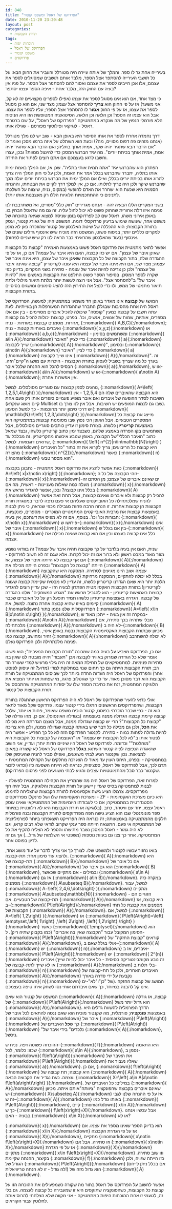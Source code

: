 ```yaml
---
id: 848
title: "הפרדוקס של ראסל ומשפט קנטור"
date: 2010-11-20 23:20:48
layout: post
categories: 
  - תורת הקבוצות
tags: 
  - הוכחות יפות
  - הפרדוקס של ראסל
  - משפט קנטור
  - פרדוקסים
---
```

בעירייה אחת גר לו ספר. והמלך של אותה עיירה היה מטורלל והעביר את החוק הבא: על כל תושבי העירייה להסתפר אצל הספר, מלבד אותם תושבים שמסוגלים לספר את עצמם; אלו אכן חייבים לספר את עצמם ואסור להם להסתפר אצל הספר. על פניו אין בעיה עם החוק הזה, מלבד אחת - איפה הספר עצמו יסתפר?

כי מצד אחד, אם הוא אינו מסוגל לספר את עצמו (אפילו לספרים מקצועיים זה לא קל, אני משער) אז על פי החוק הוא <strong>צריך</strong> להסתפר אצל עצמו; מצד שני, אם הוא כן מסוגל לספר את עצמו, אז על פי החוק <strong>אסור</strong> לו להסתפר אצל הספר; עליו לספר את עצמו. אבל הוא עצמו זה הספר! וכן הלאה וכן הלאה. הסיטואציה המטופשת הזו היא הניסוח הלא פורמלי הנפוץ של מה שנקרא במתמטיקה "הפרדוקס של ראסל", על שם ברטרנד ראסל - לוגיקאי ופילוסוף מפורסם - שגילה אותו.

דרך נחמדה אחרת לספר את אותו הסיפור היא באופן הבא - שוב יש לנו מלך מטורלל (אנחנו מזהים פה דפוס מסויים, מה?) וכעת הוא השתלט על איזה ברנש מסכן ואומר לו "אם הדבר הבא שתגיד יהיה שקר, אמית אותך בתליה; ואם הדבר הבא שתגיד יהיה אמת, אמית אותך בכיתת יורים". מה יגיד הברנש המסכן כדי להינצל ממוות? ובכן, עצרו וחשבו לרגע בעצמכם אם אתם רוצים לפתור את החידה.

הפתרון הוא שהברנש יגיד "אתה תמית אותי בתליה". שכן אז, אם המלך באמת ימית אותו בתליה, יתברר שהברנש בכלל אמר את האמת, ולכן על פי חוק המלך היה צריך להרוג אותו בכיתת יורים בכלל; ואילו אם המלך ימית את הברנש בכיתת יורים יעלה מכך שהברנש שיקר ולכן היה צריך לתלותו. אם כן, אין למלך דרך לקיים את הבטחתו, וההנחה הסמויה היא שכעת הוא ישחרר את האדם לחופשי (במקום, נניח, שיצווה על השלכתו לתנינים כי ההתחכמויות הלוגיות הללו רק מעצבנות אותו יותר).

בשני המקרים הללו הבעיה זהה - אנחנו מגדירים "חוק כללי"מסויים, ואז משתרבבת לנו פנימה איזו דלת אחורית שהחוק פשוט לא יכול לחול עליה. זה גם מה שראסל הבחין בו. באופן אירוני משהו, ראסל שם לב לפרדוקס בזמן שניסה למצוא שגיאה בהוכחה של משפט אחר, שעושה שימוש ברעיון פרדוקסלי דומה. המשפט היה של גאורג קנטור, ועסק בתורת הקבוצות; הוא ההכללה של שיטת האלכסון של קנטור שהוזכרה כאן לא מזמן למקרים כלליים יותר; בניסוח פשוט, המשפט הזה מוכיח שיש אינסוף גדלים שונים של אינסוף (בעוד שהאלכסון שהראיתי כבר הראה לנו רק שיש שניים לפחות).

אפשר לתאר מתמטית את פרדוקס ראסל פשוט באמצעות האמירה "קבוצת כל הקבוצות שאינן איבר של עצמן". אם יש כזו קבוצה, האם היא איבר של עצמה? אם כן, אז על פי ההגדרה שלה, בתור הקבוצה של כל הקבוצות <strong>שאינן</strong> איבר של עצמן, היא אינה איבר של עצמה; מצד שני, אם היא אינה איבר של עצמה היא עונה לקריטריון "קבוצה שאינה איבר של עצמה" ולכן כן צריכה להיות איבר של עצמה - סתירה בשני המקרים, בדיוק כפי שקרה לספר המסכן. בסיפור הספר פשוט החלפנו את הקבוצות באנשים ואת "להיות איבר של" ב"להסתפר אצל". אבל אני רוצה לעשות יותר מלתת תיאור מילולי ולתת תיאור מתמטי של ממש, ולו כדי לנצל את התירוץ הזה להציג סימונים ומושגים בסיסיים בתורת הקבוצות.

המושג של <strong>קבוצה</strong> אינו מוגדר באופן חד משמעי במתמטיקה; למעשה, הפרדוקס של ראסל היה אחת מהסיבות שבגללן התברר שההגדרות המעורפלות הן בעייתיות. לעת עתה חשבו על קבוצה כמעין "קופסה" שיכולה להכיל איברים מסויימים - בין אם אלו מספרים, אותיות, שמות של אנשים, אנשים, וכו'. בפרט, קבוצות יכולות להכיל גם קבוצות אחרות. מסמנים קבוצות באותיות - נניח, {::nomarkdown}\( A,B,C\){:/nomarkdown}; ואיברים באותיות קטנות - נניח {::nomarkdown}\( x,y,z\){:/nomarkdown} או {::nomarkdown}\( a,b,c\){:/nomarkdown} - ומשתמשים בסימון {::nomarkdown}\( a\in A\){:/nomarkdown} כדי לציין "האיבר {::nomarkdown}\( a\){:/nomarkdown} שייך לקבוצה {::nomarkdown}\( A\){:/nomarkdown}", ובסימון {::nomarkdown}\( a\notin A\){:/nomarkdown} כדי לציין "האיבר {::nomarkdown}\( a\){:/nomarkdown} אינו שייך לקבוצה {::nomarkdown}\( A\){:/nomarkdown}". זה בערך כל מה שצריך בשביל לעסוק בתורת הקבוצות - היכרות עם מושג ה"קיים"הזה. הבסיס להכל הוא ההנחה שלכל איבר {::nomarkdown}\( a\){:/nomarkdown}, או ש-{::nomarkdown}\( a\in A\){:/nomarkdown} או ש-{::nomarkdown}\( a\notin A\){:/nomarkdown}; אין אפשרות אחרת.

נוהגים לסמן קבוצות עם סוגריים מסולסלים. למשל, {::nomarkdown}\( A=\left\{ 1,2,5,1,4\right\} \){:/nomarkdown} היא הקבוצה שהאיברים שלה הם 1,2,5,4 - אין חשיבות לסדר ההופעה של איברים ואם איבר מופיע פעמיים סופרים אותו רק פעם אחת (קיים מושג שנקרא Multiset שבו גם לכמות המופעים יש חשיבות, אבל אין לנו צורך בו). יש דרכי סימון יותר מחוכמות - כך למשל הסימון{::nomarkdown}\( \mathbb{N}=\left\{ 1,2,3,\dots\right\} \){:/nomarkdown} מייצג את קבוצת כל המספרים הטבעיים. אבל האופן הכי נפוץ שבו מסומנות קבוצות במתמטיקה הוא באמצעות <strong>קריטריון</strong> כלשהו. בצורת סימון זו עדיין כותבים סוגריים מסולסלים, אבל משתמשים בקו הפרדה באמצע שלהם, כשבצד ימין כתוב קריטריון כלשהו, ובצד שמאל כתוב "האיבר הכללי"של הקבוצה, באופן שנובע איכשהו מהקריטריון. זה מבלבל עד שרואים דוגמאות. למשל, {::nomarkdown}\( \left\{ n^{2}\|n\in\mathbb{N}\right\} \){:/nomarkdown} היא קבוצת כל הריבועים; צריך לקרוא את זה בתור "כל האיברים מהצורה {::nomarkdown}\( n^{2}\){:/nomarkdown} כאשר {::nomarkdown}\( n\){:/nomarkdown} הוא מספר טבעי".

כעת אפשר להציג את פרדוקס ראסל מתמטית - נתבונן בקבוצה {::nomarkdown}\( A=\left\{ x\|x\notin x\right\} \){:/nomarkdown}; זוהי הקבוצה של כל ה-{::nomarkdown}\( x\){:/nomarkdown}-ים שאינם איברים של עצמם; מן הסתם זה מעלה כמה שאלות מעניינות - ראשית, מה אם {::nomarkdown}\( x\){:/nomarkdown} בכלל אינו קבוצה? ובכן, אפשר להגדיר מראש את {::nomarkdown}\( A\){:/nomarkdown} להכיל רק קבוצות ולא איברים שאינם קבוצות, אבל תחת זאת אפשר להניח שמלכתחילה כל האובייקטים שעליהם אי פעם נרצה לדבר במסגרת תורת הקבוצות הן קבוצות אחרות. זו הנחה הרבה פחות מגבילה מכפי שנראה, כי ניתן לבנות באמצעות קבוצות את מרבית האובייקטים המתמטיים המוכרים - מספרים, פונקציות, חבורות וכו' וכו'. בנוסף, אם זה לא מפיס את דעתכם, אין בעיה: {::nomarkdown}\( x\notin x\){:/nomarkdown} פירושו ש-{::nomarkdown}\( x\){:/nomarkdown} אינו איבר של {::nomarkdown}\( x\){:/nomarkdown} בין אם בגלל ש-{::nomarkdown}\( x\){:/nomarkdown} כלל אינו קבוצה בעצמו ובין אם הוא קבוצה שאינה מכילה את עצמה.

שנית, האם אין בעיה בלדבר על כך שקבוצה תהיה איבר של עצמה? זה בוודאי נשמע מוזר מאוד במבט ראשון ולא ברור אם זה יכול לקרות. אלא שגם זה לא חשוב לפרדוקס - אם אף קבוצה לא הייתה איבר של עצמה, אז {::nomarkdown}\( A\){:/nomarkdown} הייתה "קבוצת כל הקבוצות" ובפרט הייתה מכילה את {::nomarkdown}\( A\){:/nomarkdown} עצמה ושוב היינו מגיעים לסתירה. המסקנה היא שהקבוצה {::nomarkdown}\( A\){:/nomarkdown} בכלל לא יכולה להתקיים; המסקנה מרחיקת הלכת יותר היא שאם הגדרנו קריטריון כלשהו, זה עדיין לא מבטיח שקיימת קבוצה שעונה לקריטריון! בתורת הקבוצות האקסיומטית הפתרון לבעיה הזו - שכן עדיין רוצים להגדיר קבוצות באמצעות קריטריון - הוא להגביל מראש את "מגרש המשחקים" שלנו בהגדרה של קבוצה. הגדרה באמצעות קריטריון כלשהו תמיד תופעל רק על כל האיברים שכבר קיימים באיזו שהיא קבוצה אחרת נתונה. למשל, את {::nomarkdown}\( A\){:/nomarkdown} הפרדוקסלית שלנו נסמן בתור {::nomarkdown}\( A=\left\{ x\in B\|x\notin x\right\} \){:/nomarkdown}; במקרה זה אין בעיה - ייתכן מאוד ש-{::nomarkdown}\( A\notin A\){:/nomarkdown} מבלי שתהיה בכך סתירה, אם מלכתחילה {::nomarkdown}\( A\){:/nomarkdown} לא היה ב-{::nomarkdown}\( B\){:/nomarkdown}. מכיוון שבתורת הקבוצות האקסיומטית הקבוצות נבנות באופן איטי, זהיר ומחושב, קבוצה כמו {::nomarkdown}\( A\){:/nomarkdown} לא יכולה להשתרבב פנימה מלכתחילה ולכן הפרדוקס נעלם.

אם כן, הפרדוקס מצביע על בעיה במה שמכונה "תורת הקבוצות הנאיבית"; הוא פשוט אומר שלא כל הגדרה שנזרוק באוויר לקבוצה אכן "תעבוד"ויהיה מובטח לנו שאין בה סתירות פנימיות. למתמטיקאים של תחילת המאה זה היה גילוי מרעיש למדי שעורר הד רב; תורת הקבוצות הייתה גם כך תחום שנוי במחלוקת למדי (מדוע? זה עיסוק לפוסט אחר) והפרדוקס של ראסל היה העדות החדה ביותר לכך שביסוס המתמטיקה על תורת הקבוצות הוא דבר מסוכן מאוד. עד כדי כך שגוטלוב פרגה, מי שפחות או יותר המציא את הלוגיקה המתמטית, זנח את כתיבת הספר שלו על יסודות המתמטיקה שהתבסס על תורת הקבוצות של קנטור.

אולי כדאי להעיר שהפרדוקס של ראסל לא היה הפרדוקס הראשון שהתגלה בתורת הקבוצות, ושהפרדוקסים הראשונים התגלו בידי קנטור עצמו. פרדוקס שקל מאוד לתאר הוא זה - כפי שכבר הזכרתי בפוסט, קנטור הוכיח משפט שאומר, פחות או יותר, שלכל קבוצה קיימת קבוצה הגדולה ממנה בעוצמתה (בגודלה האינסופי). אם כן, מהו גודלה של "קבוצת כל הקבוצות"? הרי יש קבוצה שגדולה ממנה, אבל מעצם הגדרתה היא מכילה את <strong>הכל</strong>, ולכן גם מכילה כל דבר שיש באותה קבוצה שגדולה ממנה, ולכן היא צריכה להיות גדולה לפחות כמוה - סתירה. לקנטור הפרדוקס הזה לא כל כך הפריע - אפשר היה לפטור אותו ב"לא לכל הקבוצות יש עוצמה" או "העוצמה של קבוצות כל הקבוצות היא "מוחלטת"" וכדומה. לפרדוקס של ראסל היו שיניים חדות יותר; ועדיין, אני חושב שהאגדה הנפוצה לפיה קנטור השתגע <strong>בגלל</strong> הפרדוקס של ראסל לא קשורה במאום למציאות. נכון שקנטור הגיע לבתי משוגעים, ואפילו סביר להניח שהעיסוק שלו במתמטיקה - ובפרט, היחס העוין עד מאוד לו הוא זכה מחלקים של הקהילה המתמטית - תרם לכך, אבל לפרדוקס של ראסל, ספציפית, כנראה לא הייתה השפעה כזו (וכדאי לזכור שקנטור כבר סבל מהתמוטטויות עצבים והגיע לבתי משוגעים לפני פרסום הפרדוקס).

למרות זאת, הפרדוקס של ראסל היה מה שהמריץ את הקהילה המתמטית לפעולה - לבנות למתמטיקה בסיס שעדיין יישען על תורת הקבוצות והלוגיקה, אבל יהיה חף מפרדוקסים. צרמלו הציע גישה אקסיומטית לתורת הקבוצות שהצליחה להימנע מפרדוקסים (ומערכת האקסיומות שלו ושל פרנקל - ZF - היא כיום מערכת האקסיומות הסטנדרטית במתמטיקה; אם כי לעבודתו היומיומית של המתמטיקאי שאינו עוסק בלוגיקה או תורת הקבוצות היא לא רלוונטית במיוחד). ראסל עצמו, יחד עם וויטהד, כתב ספר מונומנטלי שבו הוא הציע גישה חפה מפרדוקסים לתורת הקבוצות ובנה פורמלית חלקים מהמתמטיקה באמצעותה; זה כנראה היה הפרוייקט השאפתני ביותר לפורמליזציה של המתמטיקה אי פעם. התוצאה הייתה ספר ענקי שקרוב לודאי שלא רבים קראו, וגם לא היה גמור - ראסל המסכן נשבר מתישהו והספר לא הצליח להקיף את כל המתמטיקה. אחר כך צצו גם בעיות נוספות (משפטי אי השלמות של גדל...) אך גם זה לדיון בפוסט אחר.

בואו נחזור עכשיו לקנטור ולמשפט שלו. לצורך כך אני צריך לדבר על עוד מושג אחד, ולהציג עוד סימון אחד: תת-קבוצה. {::nomarkdown}\( A\){:/nomarkdown} היא תת-קבוצה של {::nomarkdown}\( B\){:/nomarkdown} אם כל איבר של {::nomarkdown}\( A\){:/nomarkdown} הוא גם איבר של {::nomarkdown}\( B\){:/nomarkdown}, ובמילים - אם מתקיים שכאשר {::nomarkdown}\( a\in A\){:/nomarkdown} אז גם {::nomarkdown}\( a\in B\){:/nomarkdown}. במקרה כזה מסמנים {::nomarkdown}\( A\subseteq B\){:/nomarkdown}. למשל, עבור {::nomarkdown}\( A=\left\{ 2,4,6,\dots\right\} \){:/nomarkdown} מתקיים {::nomarkdown}\( A\subseteq\mathbb{N}\){:/nomarkdown} - הזוגיים הם תת-קבוצה של הטבעיים. אם {::nomarkdown}\( A\){:/nomarkdown} היא קבוצה, אז ב-{::nomarkdown}\( P\left(A\right)\){:/nomarkdown} מסמנים את קבוצת כל תתי הקבוצות של {::nomarkdown}\( A\){:/nomarkdown}. למשל, אם {::nomarkdown}\( A=\left\{ 1,2\right\} \){:/nomarkdown} אז {::nomarkdown}\( P\left(A\right)=\left\{ \emptyset,\left\{ 1\right\} ,\left\{ 2\right\} ,\left\{ 1,2\right\} \right\} \){:/nomarkdown} כאשר {::nomarkdown}\( \emptyset\){:/nomarkdown} הוא הסימון המקובל עבור "הקבוצה שאין בה איברים" (כמו בקבוק שתיה ריק). ל-{::nomarkdown}\( P\left(A\right)\){:/nomarkdown} קוראים "קבוצת החזקה" של {::nomarkdown}\( A\){:/nomarkdown}, אולי בגלל שאם ב-{::nomarkdown}\( A\){:/nomarkdown} יש {::nomarkdown}\( n\){:/nomarkdown} איברים, אז ב-{::nomarkdown}\( P\left(A\right)\){:/nomarkdown} יש {::nomarkdown}\( 2^{n}\){:/nomarkdown} איברים (זה נובע מקומבינטוריקה בסיסית - כל איבר יכול להיות שייך או לא שייך לתת-קבוצה של {::nomarkdown}\( A\){:/nomarkdown} בלי תלות ב-{::nomarkdown}\( n\){:/nomarkdown} האיברים האחרים, ולכן כל תת-קבוצה של {::nomarkdown}\( A\){:/nomarkdown} נקבעת על ידי סדרה באורך {::nomarkdown}\( n\){:/nomarkdown} של "כן"ו"לא"-ים). המושג של קבוצת החזקה אינו קל להבנה במיוחד, כך שאם איבדתם אותי נסו לשחק איתו טיפה בעצמכם.

המשפט של קנטור הוא שאם {::nomarkdown}\( A\){:/nomarkdown} קבוצה, אז גודלה של {::nomarkdown}\( P\left(A\right)\){:/nomarkdown} הוא גדול יותר משל {::nomarkdown}\( A\){:/nomarkdown}. הדרך הפורמלית להשוות גדלים היא באמצעות <strong>פונקציה</strong>; פורמלית, מה שקנטור מוכיח הוא שאם ננסה להתאים לכל איבר של {::nomarkdown}\( A\){:/nomarkdown} איבר של {::nomarkdown}\( P\left(A\right)\){:/nomarkdown} כך ש<strong>כל</strong> האיברים של {::nomarkdown}\( P\left(A\right)\){:/nomarkdown} "נלכדים" בידי איבר של {::nomarkdown}\( A\){:/nomarkdown}, ניכשל.

ההוכחה פשוטה ויפה. נניח ש-{::nomarkdown}\( f\){:/nomarkdown} היא התאמה שכזו: כלומר, לכל {::nomarkdown}\( a\in A\){:/nomarkdown}, נסמן ב-{::nomarkdown}\( f\left(a\right)\){:/nomarkdown} את האיבר של {::nomarkdown}\( P\left(A\right)\){:/nomarkdown} שאליו נעביר את {::nomarkdown}\( a\){:/nomarkdown}. אם כן, {::nomarkdown}\( f\left(a\right)\){:/nomarkdown} היא קבוצה; תת קבוצה של {::nomarkdown}\( A\){:/nomarkdown} עצמה. כעת נגדיר את הקבוצה הבאה: {::nomarkdown}\( X=\left\{ a\in A\|a\notin f\left(a\right)\right\} \){:/nomarkdown}. במילים: כל האיברים של {::nomarkdown}\( A\){:/nomarkdown} שאינם איברים בקבוצה שהפונקציה "ציוותה"אותם איתה. מכיוון ש-{::nomarkdown}\( X\subseteq A\){:/nomarkdown} אז על פי ההנחה שלנו לגבי זה ש-{::nomarkdown}\( A\){:/nomarkdown} באותו גודל כמו {::nomarkdown}\( P\left(A\right)\){:/nomarkdown}, קיים {::nomarkdown}\( x\in A\){:/nomarkdown} כך ש-{::nomarkdown}\( f\left(x\right)=X\){:/nomarkdown}. אבל עכשיו אנחנו בבעיה - האם {::nomarkdown}\( x\in X\){:/nomarkdown} או לא?

{::nomarkdown}\( x\){:/nomarkdown} הוא בדיוק הספר שאינו מספר את עצמו. אם {::nomarkdown}\( x\in X\){:/nomarkdown} אז על פי הגדרת הקבוצה {::nomarkdown}\( X\){:/nomarkdown}, מתקיים {::nomarkdown}\( x\notin f\left(x\right)=X\){:/nomarkdown} וזו סתירה. אבל אם {::nomarkdown}\( x\notin X\){:/nomarkdown} אז על פי הגדרת {::nomarkdown}\( X\){:/nomarkdown} מתקיים {::nomarkdown}\( x\in f\left(x\right)=X\){:/nomarkdown} וזו שוב סתירה. בקיצור, ההנחה שקיימת {::nomarkdown}\( f\){:/nomarkdown} כזו הייתה שגויה, ולכן הגודל של {::nomarkdown}\( P\left(A\right)\){:/nomarkdown} (אם בכלל ניתן לייחס לה גודל - זו לא הנחה טריוויאלית!) הוא גדול מזה של {::nomarkdown}\( A\){:/nomarkdown}.

אפשר לחשוב על הפרדוקס של ראסל בתור מה שקורה כשמפעילים את ההוכחה הזו על קבוצת כל הקבוצות, כשהפונקציה שתוקפים היא זו שמעבירה כל קבוצה לעצמה. גם בלי זה, לטעמי זו אחת ההוכחות היפות במתמטיקה - אני מקווה שלא הצלחתי להרוס אותה לחלוטין עבור הקוראים.
